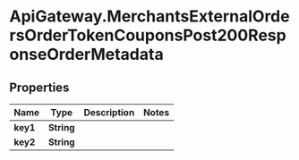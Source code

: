 # ApiGateway.MerchantsExternalOrdersOrderTokenCouponsPost200ResponseOrderMetadata

## Properties

Name | Type | Description | Notes
------------ | ------------- | ------------- | -------------
**key1** | **String** |  | 
**key2** | **String** |  | 



